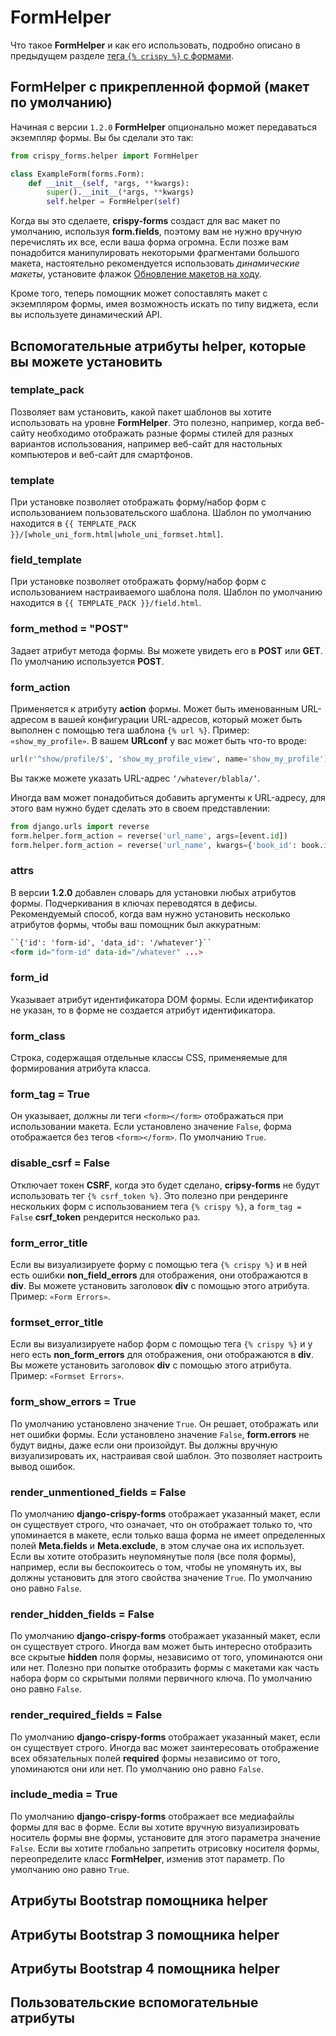 # FormHelper

Что такое **FormHelper** и как его использовать, подробно описано в предыдущем разделе [тега `{% crispy %}` с формами](teg-crispy-s-formami.md).

## FormHelper с прикрепленной формой (макет по умолчанию)

Начиная с версии `1.2.0` **FormHelper** опционально может передаваться экземпляр формы. Вы бы сделали это так:

```python
from crispy_forms.helper import FormHelper

class ExampleForm(forms.Form):
    def __init__(self, *args, **kwargs):
        super().__init__(*args, **kwargs)
        self.helper = FormHelper(self)
```

Когда вы это сделаете, **crispy-forms** создаст для вас макет по умолчанию, используя **form.fields**, поэтому вам не нужно вручную перечислять их все, если ваша форма огромна. Если позже вам понадобится манипулировать некоторыми фрагментами большого макета, настоятельно рекомендуется использовать _динамические макеты_, установите флажок [Обновление макетов на ходу](https://django-crispy-forms.readthedocs.io/en/latest/dynamic\_layouts.html#dynamic-layouts).

Кроме того, теперь помощник может сопоставлять макет с экземпляром формы, имея возможность искать по типу виджета, если вы используете динамический API.

## Вспомогательные атрибуты helper, которые вы можете установить

### template\_pack

Позволяет вам установить, какой пакет шаблонов вы хотите использовать на уровне **FormHelper**. Это полезно, например, когда веб-сайту необходимо отображать разные формы стилей для разных вариантов использования, например веб-сайт для настольных компьютеров и веб-сайт для смартфонов.

### template

При установке позволяет отображать форму/набор форм с использованием пользовательского шаблона. Шаблон по умолчанию находится в `{{ TEMPLATE_PACK }}/[whole_uni_form.html|whole_uni_formset.html]`.

### field\_template

При установке позволяет отображать форму/набор форм с использованием настраиваемого шаблона поля. Шаблон по умолчанию находится в `{{ TEMPLATE_PACK }}/field.html`.

### form\_method = "POST"

Задает атрибут метода формы. Вы можете увидеть его в **POST** или **GET**. По умолчанию используется **POST**.

### form\_action

Применяется к атрибуту **action** формы. Может быть именованным URL-адресом в вашей конфигурации URL-адресов, который может быть выполнен с помощью тега шаблона `{% url %}`. Пример: `«show_my_profile»`. В вашем **URLconf** у вас может быть что-то вроде:

```python
url(r'^show/profile/$', 'show_my_profile_view', name='show_my_profile')
```

Вы также можете указать URL-адрес `‘/whatever/blabla/’`.

Иногда вам может понадобиться добавить аргументы к URL-адресу, для этого вам нужно будет сделать это в своем представлении:

```python
from django.urls import reverse
form.helper.form_action = reverse('url_name', args=[event.id])
form.helper.form_action = reverse('url_name', kwargs={'book_id': book.id})
```

### attrs

В версии **1.2.0** добавлен словарь для установки любых атрибутов формы. Подчеркивания в ключах переводятся в дефисы. Рекомендуемый способ, когда вам нужно установить несколько атрибутов формы, чтобы ваш помощник был аккуратным:

```html
``{'id': 'form-id', 'data_id': '/whatever'}``
<form id="form-id" data-id="/whatever" ...>
```

### form\_id

Указывает атрибут идентификатора DOM формы. Если идентификатор не указан, то в форме не создается атрибут идентификатора.

### form\_class

Строка, содержащая отдельные классы CSS, применяемые для формирования атрибута класса.

### form\_tag = True

Он указывает, должны ли теги `<form></form>` отображаться при использовании макета. Если установлено значение `False`, форма отображается без тегов `<form></form>`. По умолчанию `True`.

### disable\_csrf = False

Отключает токен **CSRF**, когда это будет сделано, **cripsy-forms** не будут использовать тег `{% csrf_token %}`. Это полезно при рендеринге нескольких форм с использованием тега `{% crispy %}`, а `form_tag = False` **csrf\_token** рендерится несколько раз.

### form\_error\_title

Если вы визуализируете форму с помощью тега `{% crispy %}` и в ней есть ошибки **non\_field\_errors** для отображения, они отображаются в **div**. Вы можете установить заголовок **div** с помощью этого атрибута. Пример: `«Form Errors»`.

### formset\_error\_title

Если вы визуализируете набор форм с помощью тега `{% crispy %}` и у него есть **non\_form\_errors** для отображения, они отображаются в **div**. Вы можете установить заголовок **div** с помощью этого атрибута. Пример: `«Formset Errors»`.

### form\_show\_errors = True

По умолчанию установлено значение `True`. Он решает, отображать или нет ошибки формы. Если установлено значение `False`, **form.errors** не будут видны, даже если они произойдут. Вы должны вручную визуализировать их, настраивая свой шаблон. Это позволяет настроить вывод ошибок.

### render\_unmentioned\_fields = False

По умолчанию **django-crispy-forms** отображает указанный макет, если он существует строго, что означает, что он отображает только то, что упоминается в макете, если только ваша форма не имеет определенных полей **Meta.fields** и **Meta.exclude**, в этом случае она их использует. Если вы хотите отобразить неупомянутые поля (все поля формы), например, если вы беспокоитесь о том, чтобы не упомянуть их, вы должны установить для этого свойства значение `True`. По умолчанию оно равно `False`.

### render\_hidden\_fields = False

По умолчанию **django-crispy-forms** отображает указанный макет, если он существует строго. Иногда вам может быть интересно отобразить все скрытые **hidden** поля формы, независимо от того, упоминаются они или нет. Полезно при попытке отобразить формы с макетами как часть набора форм со скрытыми полями первичного ключа. По умолчанию оно равно `False`.

### render\_required\_fields = False

По умолчанию **django-crispy-forms** отображает указанный макет, если он существует строго. Иногда вас может заинтересовать отображение всех обязательных полей **required** формы независимо от того, упоминаются они или нет. По умолчанию оно равно `False`.

### include\_media = True

По умолчанию **django-crispy-forms** отображает все медиафайлы формы для вас в форме. Если вы хотите вручную визуализировать носитель формы вне формы, установите для этого параметра значение `False`. Если вы хотите глобально запретить отрисовку носителя формы, переопределите класс **FormHelper**, изменив этот параметр. По умолчанию оно равно `True`.

## Атрибуты Bootstrap помощника helper

## Атрибуты Bootstrap 3 помощника helper

## Атрибуты Bootstrap 4 помощника helper

## Пользовательские вспомогательные атрибуты
